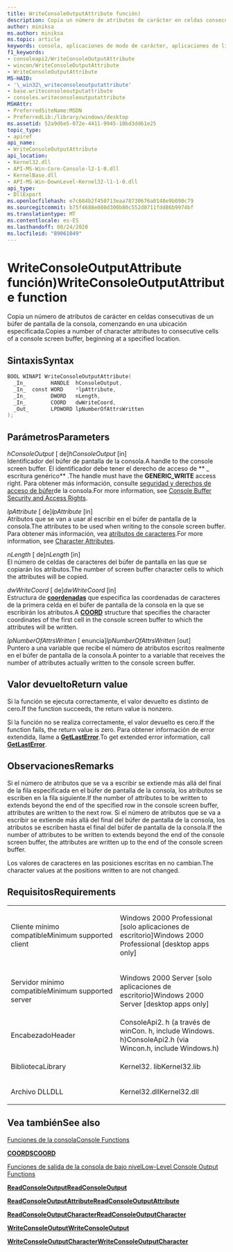 ```yaml
---
title: WriteConsoleOutputAttribute función)
description: Copia un número de atributos de carácter en celdas consecutivas de un búfer de pantalla de la consola, comenzando en una ubicación especificada.
author: miniksa
ms.author: miniksa
ms.topic: article
keywords: consola, aplicaciones de modo de carácter, aplicaciones de línea de comandos, aplicaciones de terminal, API de consola
f1_keywords:
- consoleapi2/WriteConsoleOutputAttribute
- wincon/WriteConsoleOutputAttribute
- WriteConsoleOutputAttribute
MS-HAID:
- '\_win32\_writeconsoleoutputattribute'
- base.writeconsoleoutputattribute
- consoles.writeconsoleoutputattribute
MSHAttr:
- PreferredSiteName:MSDN
- PreferredLib:/library/windows/desktop
ms.assetid: 52a9d6e5-072e-4411-9945-10bd3dd61e25
topic_type:
- apiref
api_name:
- WriteConsoleOutputAttribute
api_location:
- Kernel32.dll
- API-MS-Win-Core-Console-l2-1-0.dll
- KernelBase.dll
- API-MS-Win-DownLevel-Kernel32-l1-1-0.dll
api_type:
- DllExport
ms.openlocfilehash: e7c684b2f450713eaa78730676a0148e9b090c79
ms.sourcegitcommit: b75f4688e080d300b80c552d0711fdd86b9974bf
ms.translationtype: MT
ms.contentlocale: es-ES
ms.lasthandoff: 08/24/2020
ms.locfileid: "89061049"
---
```

# <a name="writeconsoleoutputattribute-function"></a><span data-ttu-id="654e4-104">WriteConsoleOutputAttribute función)</span><span class="sxs-lookup"><span data-stu-id="654e4-104">WriteConsoleOutputAttribute function</span></span>


<span data-ttu-id="654e4-105">Copia un número de atributos de carácter en celdas consecutivas de un búfer de pantalla de la consola, comenzando en una ubicación especificada.</span><span class="sxs-lookup"><span data-stu-id="654e4-105">Copies a number of character attributes to consecutive cells of a console screen buffer, beginning at a specified location.</span></span>

<a name="syntax"></a><span data-ttu-id="654e4-106">Sintaxis</span><span class="sxs-lookup"><span data-stu-id="654e4-106">Syntax</span></span>
------

```C
BOOL WINAPI WriteConsoleOutputAttribute(
  _In_        HANDLE  hConsoleOutput,
  _In_  const WORD    *lpAttribute,
  _In_        DWORD   nLength,
  _In_        COORD   dwWriteCoord,
  _Out_       LPDWORD lpNumberOfAttrsWritten
);
```

<a name="parameters"></a><span data-ttu-id="654e4-107">Parámetros</span><span class="sxs-lookup"><span data-stu-id="654e4-107">Parameters</span></span>
----------

<span data-ttu-id="654e4-108">*hConsoleOutput* \[ de\]</span><span class="sxs-lookup"><span data-stu-id="654e4-108">*hConsoleOutput* \[in\]</span></span>  
<span data-ttu-id="654e4-109">Identificador del búfer de pantalla de la consola.</span><span class="sxs-lookup"><span data-stu-id="654e4-109">A handle to the console screen buffer.</span></span> <span data-ttu-id="654e4-110">El identificador debe tener el derecho de acceso de \*\* \_ escritura genérico\*\* .</span><span class="sxs-lookup"><span data-stu-id="654e4-110">The handle must have the **GENERIC\_WRITE** access right.</span></span> <span data-ttu-id="654e4-111">Para obtener más información, consulte [seguridad y derechos de acceso de búfer](console-buffer-security-and-access-rights.md)de la consola.</span><span class="sxs-lookup"><span data-stu-id="654e4-111">For more information, see [Console Buffer Security and Access Rights](console-buffer-security-and-access-rights.md).</span></span>

<span data-ttu-id="654e4-112">*lpAttribute* \[ de\]</span><span class="sxs-lookup"><span data-stu-id="654e4-112">*lpAttribute* \[in\]</span></span>  
<span data-ttu-id="654e4-113">Atributos que se van a usar al escribir en el búfer de pantalla de la consola.</span><span class="sxs-lookup"><span data-stu-id="654e4-113">The attributes to be used when writing to the console screen buffer.</span></span> <span data-ttu-id="654e4-114">Para obtener más información, vea [atributos de caracteres](console-screen-buffers.md#_win32_font_attributes).</span><span class="sxs-lookup"><span data-stu-id="654e4-114">For more information, see [Character Attributes](console-screen-buffers.md#_win32_font_attributes).</span></span>

<span data-ttu-id="654e4-115">*nLength* \[ de\]</span><span class="sxs-lookup"><span data-stu-id="654e4-115">*nLength* \[in\]</span></span>  
<span data-ttu-id="654e4-116">El número de celdas de caracteres del búfer de pantalla en las que se copiarán los atributos.</span><span class="sxs-lookup"><span data-stu-id="654e4-116">The number of screen buffer character cells to which the attributes will be copied.</span></span>

<span data-ttu-id="654e4-117">*dwWriteCoord* \[ de\]</span><span class="sxs-lookup"><span data-stu-id="654e4-117">*dwWriteCoord* \[in\]</span></span>  
<span data-ttu-id="654e4-118">Estructura de [**coordenadas**](coord-str.md) que especifica las coordenadas de caracteres de la primera celda en el búfer de pantalla de la consola en la que se escribirán los atributos.</span><span class="sxs-lookup"><span data-stu-id="654e4-118">A [**COORD**](coord-str.md) structure that specifies the character coordinates of the first cell in the console screen buffer to which the attributes will be written.</span></span>

<span data-ttu-id="654e4-119">*lpNumberOfAttrsWritten* \[ enuncia\]</span><span class="sxs-lookup"><span data-stu-id="654e4-119">*lpNumberOfAttrsWritten* \[out\]</span></span>  
<span data-ttu-id="654e4-120">Puntero a una variable que recibe el número de atributos escritos realmente en el búfer de pantalla de la consola.</span><span class="sxs-lookup"><span data-stu-id="654e4-120">A pointer to a variable that receives the number of attributes actually written to the console screen buffer.</span></span>

<a name="return-value"></a><span data-ttu-id="654e4-121">Valor devuelto</span><span class="sxs-lookup"><span data-stu-id="654e4-121">Return value</span></span>
------------

<span data-ttu-id="654e4-122">Si la función se ejecuta correctamente, el valor devuelto es distinto de cero.</span><span class="sxs-lookup"><span data-stu-id="654e4-122">If the function succeeds, the return value is nonzero.</span></span>

<span data-ttu-id="654e4-123">Si la función no se realiza correctamente, el valor devuelto es cero.</span><span class="sxs-lookup"><span data-stu-id="654e4-123">If the function fails, the return value is zero.</span></span> <span data-ttu-id="654e4-124">Para obtener información de error extendida, llame a [**GetLastError**](https://msdn.microsoft.com/library/windows/desktop/ms679360).</span><span class="sxs-lookup"><span data-stu-id="654e4-124">To get extended error information, call [**GetLastError**](https://msdn.microsoft.com/library/windows/desktop/ms679360).</span></span>

<a name="remarks"></a><span data-ttu-id="654e4-125">Observaciones</span><span class="sxs-lookup"><span data-stu-id="654e4-125">Remarks</span></span>
-------

<span data-ttu-id="654e4-126">Si el número de atributos que se va a escribir se extiende más allá del final de la fila especificada en el búfer de pantalla de la consola, los atributos se escriben en la fila siguiente.</span><span class="sxs-lookup"><span data-stu-id="654e4-126">If the number of attributes to be written to extends beyond the end of the specified row in the console screen buffer, attributes are written to the next row.</span></span> <span data-ttu-id="654e4-127">Si el número de atributos que se va a escribir se extiende más allá del final del búfer de pantalla de la consola, los atributos se escriben hasta el final del búfer de pantalla de la consola.</span><span class="sxs-lookup"><span data-stu-id="654e4-127">If the number of attributes to be written to extends beyond the end of the console screen buffer, the attributes are written up to the end of the console screen buffer.</span></span>

<span data-ttu-id="654e4-128">Los valores de caracteres en las posiciones escritas en no cambian.</span><span class="sxs-lookup"><span data-stu-id="654e4-128">The character values at the positions written to are not changed.</span></span>

<a name="requirements"></a><span data-ttu-id="654e4-129">Requisitos</span><span class="sxs-lookup"><span data-stu-id="654e4-129">Requirements</span></span>
------------

<table>
<colgroup>
<col width="50%" />
<col width="50%" />
</colgroup>
<tbody>
<tr class="odd">
<td><p><span data-ttu-id="654e4-130">Cliente mínimo compatible</span><span class="sxs-lookup"><span data-stu-id="654e4-130">Minimum supported client</span></span></p></td>
<td><p><span data-ttu-id="654e4-131">Windows 2000 Professional [solo aplicaciones de escritorio]</span><span class="sxs-lookup"><span data-stu-id="654e4-131">Windows 2000 Professional [desktop apps only]</span></span></p></td>
</tr>
<tr class="even">
<td><p><span data-ttu-id="654e4-132">Servidor mínimo compatible</span><span class="sxs-lookup"><span data-stu-id="654e4-132">Minimum supported server</span></span></p></td>
<td><p><span data-ttu-id="654e4-133">Windows 2000 Server [solo aplicaciones de escritorio]</span><span class="sxs-lookup"><span data-stu-id="654e4-133">Windows 2000 Server [desktop apps only]</span></span></p></td>
</tr>
<tr class="odd">
<td><p><span data-ttu-id="654e4-134">Encabezado</span><span class="sxs-lookup"><span data-stu-id="654e4-134">Header</span></span></p></td>
<td><span data-ttu-id="654e4-135">ConsoleApi2. h (a través de winCon. h, include Windows. h)</span><span class="sxs-lookup"><span data-stu-id="654e4-135">ConsoleApi2.h (via Wincon.h, include Windows.h)</span></span></td>
</tr>
<tr class="even">
<td><p><span data-ttu-id="654e4-136">Biblioteca</span><span class="sxs-lookup"><span data-stu-id="654e4-136">Library</span></span></p></td>
<td><span data-ttu-id="654e4-137">Kernel32. lib</span><span class="sxs-lookup"><span data-stu-id="654e4-137">Kernel32.lib</span></span></td>
</tr>
<tr class="odd">
<td><p><span data-ttu-id="654e4-138">Archivo DLL</span><span class="sxs-lookup"><span data-stu-id="654e4-138">DLL</span></span></p></td>
<td><span data-ttu-id="654e4-139">Kernel32.dll</span><span class="sxs-lookup"><span data-stu-id="654e4-139">Kernel32.dll</span></span></td>
</tr>
<tr class="even">
</tr>
<tr class="odd">
</tr>
<tr class="even">
</tr>
</tbody>
</table>

## <a name="span-idsee_alsospansee-also"></a><span data-ttu-id="654e4-140"><span id="see_also"></span>Vea también</span><span class="sxs-lookup"><span data-stu-id="654e4-140"><span id="see_also"></span>See also</span></span>


[<span data-ttu-id="654e4-141">Funciones de la consola</span><span class="sxs-lookup"><span data-stu-id="654e4-141">Console Functions</span></span>](console-functions.md)

[<span data-ttu-id="654e4-142">**COORDS**</span><span class="sxs-lookup"><span data-stu-id="654e4-142">**COORD**</span></span>](coord-str.md)

[<span data-ttu-id="654e4-143">Funciones de salida de la consola de bajo nivel</span><span class="sxs-lookup"><span data-stu-id="654e4-143">Low-Level Console Output Functions</span></span>](low-level-console-output-functions.md)

[<span data-ttu-id="654e4-144">**ReadConsoleOutput**</span><span class="sxs-lookup"><span data-stu-id="654e4-144">**ReadConsoleOutput**</span></span>](readconsoleoutput.md)

[<span data-ttu-id="654e4-145">**ReadConsoleOutputAttribute**</span><span class="sxs-lookup"><span data-stu-id="654e4-145">**ReadConsoleOutputAttribute**</span></span>](readconsoleoutputattribute.md)

[<span data-ttu-id="654e4-146">**ReadConsoleOutputCharacter**</span><span class="sxs-lookup"><span data-stu-id="654e4-146">**ReadConsoleOutputCharacter**</span></span>](readconsoleoutputcharacter.md)

[<span data-ttu-id="654e4-147">**WriteConsoleOutput**</span><span class="sxs-lookup"><span data-stu-id="654e4-147">**WriteConsoleOutput**</span></span>](writeconsoleoutput.md)

[<span data-ttu-id="654e4-148">**WriteConsoleOutputCharacter**</span><span class="sxs-lookup"><span data-stu-id="654e4-148">**WriteConsoleOutputCharacter**</span></span>](writeconsoleoutputcharacter.md)

 

 




